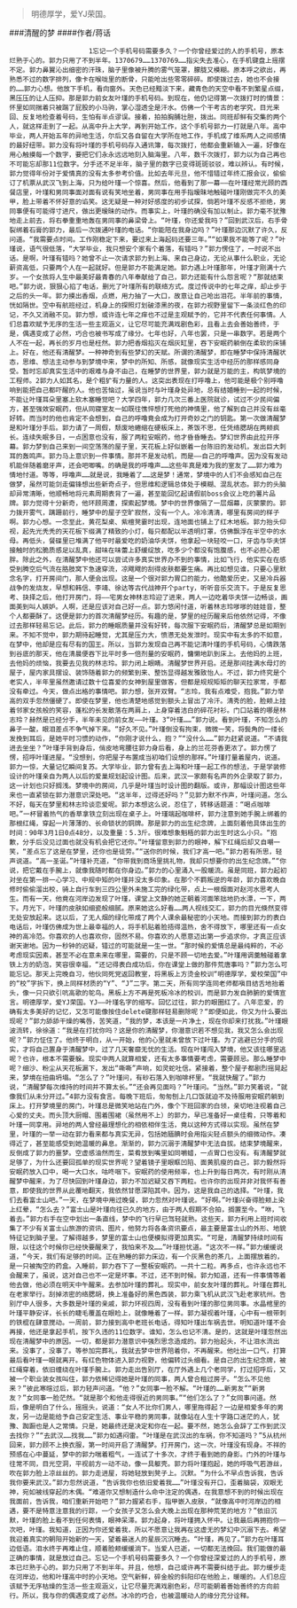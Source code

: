 > 明德厚学，爱YJ荣国。

###清醒的梦
####作者/蒋话

						1忘记一个手机号码需要多久？一个你曾经爱过的人的手机号，原本烂熟于心的。郭力只用了不到半年。1370679……1370769……指尖失去准心，在手机键盘上摇摆不定。郭力鼻翼沁出细密的汗珠，脑子里像被升腾的雾气笼罩，朦胧又模糊。原本呼之欲出，再熟悉不过的数字排列，像卡在喉咙里的断骨，只能呛出些零零碎碎。即使拨过去，她也不会接的……郭力心想。他放下手机，看向窗外。天色已经黯淡下来，藏青色的天空中看不到繁星点缀，黑压压的让人压抑。那是郭力前女友叶瑾的手机号码。到现在，他仍记得第一次拨打时的情景：怀里如同揣着只被踹了屁股的小马驹，掌心湿透全是汗水。仿佛一个干考古的老学究，目光来回、反复地检查着号码，生怕有半点谬误。接着，拍拍胸脯壮胆，拨出。同班却鲜有交集的两个人，就这样走到了一起。从高中升上大学，再到开始工作，这个手机号郭力一打就是八年。高中毕业，两人开始五年的异地生活，尔后又各自留在大学所在地工作，手机成了维系两人之间感情的最好纽带。郭力没有将叶瑾的手机号码存入通讯簿，每次拨打，他都会重新输入一遍，好像在用心触摸每一个数字，要把它们永永远远地刻入脑海里。八年，数千次拨打，郭力以为自己再也不可能忘却那11位数字。分手还不足半年，脑子里的数字已变得斑斑驳驳，难以辨认。有时候，郭力觉得年份对于爱情真的没有太多参考价值。比如去年元旦，他不惜错过年终汇报会议，偷偷订了机票从武汉飞到上海，只为给叶瑾一个惊喜。然后，他看到了那一幕——在叶瑾经常光顾的西餐店里，叶瑾和男同事面对面有说有笑地坐着，男同事在用手指暧昧地触碰叶瑾刚做完不久的美甲，脸上带着不怀好意的谄笑。这无疑是一种对好感度的初步试探，倘若叶瑾不反感不拒绝，男同事便有可能得寸进尺，做出更暧昧的动作。而事实上，叶瑾的确没有加以制止。郭力毫不犹豫地走上前去，将右拳重重地轰在男同事的鼻梁骨上。“叶瑾，你还爱我吗？”回到武汉后，右手骨裂绑着石膏的郭力，最后一次拨通叶瑾的电话。“你能陪在我身边吗？”叶瑾那边沉默了许久，反问道。“我需要点时间。工作刚稳定下来，要过来上海起码还要三年。”“如果我不能等了呢？”叶瑾说，语气很低落，“大学毕业，我只想安个家有个着落，有错吗？”郭力愣住了，一时说不出话。是啊，叶瑾有错吗？她曾不止一次请求郭力到上海、来自己身边，无论从事什么职业，无论薪资高低，只要两个人在一起就好。但是郭力不能满足她。郭力遇上叶瑾那年，叶瑾才刚满十六岁。一个女孩将人生中最美好最青春的八年奉献给了自己，郭力还能有什么怨言呢？“那就结束吧。”郭力说，狠狠心掐了电话，删光了叶瑾所有的联络方式。度过传说中的七年之痒，却止步于之后的头一年。郭力摸出香烟，点燃，用力抽了一大口，故意让自己呛出泪花。半年前的事情，恍如隔世。空中有航班经过，机身上的探照灯划破漆黑的夜，在郭力视野里留下一条淡红色的印记，不久又消融不见。郭力想，或许连七年之痒也不过是主观赋予的，它并不代表任何事情。人们总喜欢赋予无序的生活一些主观涵义，让它尽可能充满戏剧色彩，且看上去会善始善终，于是，偶遇变成了必然，巧合也被书写成了缘分。七年也好，八年也罢，只是一串数字。若是两个人不在一起，再长的岁月也是枉然。郭力把香烟掐灭在烟灰缸里，吞下安眠药躺倒在柔软的床铺上。好在，他还有清醒梦。一种神奇到有些梦幻的天赋。所谓的清醒梦，即在睡梦中保持清醒状态，思维、想法主动参与到梦境中来，梦中的所知、所感，就像现实生活中经历的那样感同身受。暂时忘却真实生活中的艰难与身不由己，在睡梦的世界里，郭力就是万能的主，构筑梦境的工程师。2郭力人如其名，是个粗犷有力量的人。这突出表现在打呼噜上，他可能是极个别呼噜响到能把自己都吓醒的人。他也苦恼过，虽说当时与叶瑾身处异地，总有结婚睡到一起的时候，不能让叶瑾耳朵里塞上软木塞睡觉吧？大学四年，郭力几次三番上医院就诊，试过不少民间偏方，甚至强效安眠药，但从同寝室友一如既往憔悴想打死他的神情里，他了解到自己并没有丝毫好转。而当时的他也肯定不会想到，自己的呼噜竟会成为打开奇妙之门的钥匙。第一次做清醒梦是和叶瑾分手后。郭力请了一周假，颓废地蜷缩在硬板床上，茶饭不思，任凭络腮胡在两颊疯长。连续失眠多日，一点困意也没有，服了两粒安眠药，他才昏昏睡去。梦幻世界由此拉开序幕。郭力梦到自己来到一间空荡荡的屋子里，天花板上好似嵌着一台陈旧的发动机，发出巨大刺耳的轰鸣声。郭力马上意识到一件事情。那并不是发动机，而是——自己的呼噜声。因为没有发动机能伴随着磨牙声，还会吧唧嘴。的确是我的呼噜声……这些年真是难为我的室友了……郭力难为情地忖道。等等，呼噜声……就是说，我睡着了……这是梦！通常，梦境中的人们不会感知自己在做梦，虽然可能剑走偏锋想出些新奇点子，但思维和逻辑总体处于模糊、混乱状态。郭力的头脑却异常清晰，他顺畅地将元素周期表背了一遍，甚至能回忆起请假前boss会议上吃的薯片品牌。郭力觉得十分新奇，他环顾周遭，探索起梦境。梦中的世界像隔了一层烟幕，灰蒙蒙的。郭力拨开雾气，蹒跚前行，睡梦中的屋子空旷寂然，没有一个人。冷冷清清，哪里有房间的样子啊。郭力心想。一念至此，黄花梨桌、紫檀凳霎时出现，连地面也铺上了红木地板。郭力抬头仰视，起先光秃秃的天花板下缀满了精致的小灯，每只都配以半透明灯罩，仿佛飘浮在半空中的水母。再低头，餐碟里已堆满了他平时最爱吃的奶油华夫饼，他拿起一块轻咬一口，牙齿与华夫饼接触时的松脆质感足以乱真，甜味在味蕾上舒缓绽放，吃多少个都没有饱腹感，也不必担心肥胖。除此之外，在清醒梦中他还可以尝试许多真实世界办不到的事情，比如飞行，他实实在在感受到腾空后气流在胳肢窝下急速穿流，凉飕飕的刮得皮肤都要生痛。再比如想见谁，只要心里默念名字，打开房间门，那人便会出现。这是一个很对郭力胃口的能力，他酷爱历史，又是冷兵器战争的发烧友，早想和韩信、李靖、徐达等古代战神开个party，听听音乐交流下。于是反复思考、抉择之后，他打开房门，将——宅男女神林志玲迎了进来，两人一边吃着华夫饼一边畅谈，画面美到叫人嫉妒。人啊，还是应该对自己好一点。郭力悠闲忖道，听着林志玲嗲嗲的娃娃音，整个人都要酥了。这便是郭力的首次清醒梦经历。有趣的是，梦里的经历醒来后他依然记得，不像过去那样轻易忘记。此后，郭力的睡眠质量并没有好转，每次服下安眠药后，清醒梦总是如期到来。不知不觉中，郭力期待起睡觉，尤其是压力大，愤懑无处发泄时。现实中有太多的不如意，在梦中，他却是应有尽有的国王。所以，当郭力发现自己再不能记清叶瑾的手机号码，心情跌落到谷底的那天，他在清晨便吞下比平时多一倍剂量的安眠药，慵懒地趴到床上。去他妈的上班，去他妈的烦恼，我要去见我的林志玲。郭力闭上眼睛。清醒梦世界开启。还是那间挂满水母灯的屋子，屋内家具摆设、装饰随着郭力的频繁到来、整饬显得越发雅致怡人。不过，郭力终究是个老实人，半年里虽然邀请过数十位喜爱的女神到屋里做客，但都是规规矩矩的聊天拉家常，手都没有牵过。今天，做点出格的事情吧。郭力想，张开双臂。“志玲，我有点难受，抱我。”郭力举高的双手忽然僵硬了。即使在梦里，他也清楚地感觉到额头上冒出了冷汗。清秀的脸，脸颊上挂着邻家女孩般的笑容，蓬松的长发散落在两肩上，上身穿着洁白的碎花衬衫。门口站着的哪是林志玲？赫然是已经分手，半年未见的前女友——叶瑾。3“叶瑾……”郭力说。看到叶瑾，不知怎么的鼻子一酸，眼泪差点不争气掉下来。“好久不见。”叶瑾倒没有拘束，微微一笑，将鬓角的一缕长发挽到耳后，是她平时习惯的动作，“你刚才说什么，抱？”“没什么……”郭力赶紧说道。“不请我进去坐坐？”叶瑾手背到身后，俏皮地弯腰往郭力身后看，身上的兰花芬香更浓了。郭力愣了愣，招呼叶瑾进屋。“没想到，你把屋子布置成当初咱们设想的那样。”叶瑾打量着屋内，说道。郭力一惊，大量记忆瞬间复苏。大学毕业，郭力曾有去上海和叶瑾一起工作的想法，于是学装修设计的叶瑾亲自为两人以后的爱巢规划起设计图。后来，武汉一家颇有名声的外企录取了郭力，这一计划也只好搁浅。梦境中的房间，几乎是叶瑾当时设计图的翻版。或许，那幅设计图这些年来也一直紧锁在郭力潜意识深处吧。“这半年，过得还好吗？”见郭力默不作声，叶瑾问道。怎么不好，每天在梦里和林志玲谈恋爱呢。郭力本想这么说，忍住了，转移话题道：“喝点咖啡吧。”一杯冒着热气的香草拿铁立刻出现在桌子上。叶瑾端起咖啡杯，郭力注意到她手腕上绑着的那根红绳，穿起一片薄薄的、长命锁状的铜牌。那是郭力的出生纪念牌，上面刻着他具体出生的时间：90年3月1日0点48分，以及重量：5.3斤。很难想象魁梧的郭力出生时这么小只。“抱歉，分手后没见过面也就没有机会把它还你。”叶瑾留意到郭力的眼神，解下红绳后却又自嘲一笑，“差点忘了这是在梦里，还你也是徒劳。”“送你的时候，我们才高一吧。”郭力若有所思，轻声说道。“高一圣诞。”叶瑾补充道，“你带我到商场里挑礼物，我却只想要你的出生纪念牌。”“你说，把它戴在手腕上，就像我随时都在你身边。”郭力的心里涌入一股暖流。虽是同班，郭力起初对坐在第一排一心学习、中规中矩的叶瑾并没太多印象。在那个不羁叛逆的年龄，郭力喜欢晚自修时偷偷溜出校，骑上自行车到三四公里外未施工完的绿化带，点上一根烟面对赵河水思考人生。而有一天，他竟在河岸边发现了叶瑾，课堂上文静的她正朝着河面笨拙地扔水漂，一下，两下。月光下，叶瑾的皮肤如细瓷般细腻。原来她这么好看……两人视线交汇，郭力的目光倏然变得无处安放起来。这以后，了无人烟的绿化带成了两个人课余最秘密的小天地。而接到郭力的表白电话后，叶瑾仿佛成为世上最幸福的人，将手机贴着脸捂得温热，舍不得放下，哪里还有一点女神的高冷范。你喜欢的人也喜欢你，固然不易。你喜欢的人愿意迈出第一步追求你，才真正应该谢天谢地。因为一秒钟的迟疑，错过的可能就是一生一世。“那时候的爱情总是最纯粹的，不必考虑现实因素，甚至不必在意未来在哪里，需要的，只是不顾一切地去爱。”叶瑾用调羹触碰着拿铁上方的奶泡，笑容很幸福，“还记得表白成功后，你在课堂上做的那件荒唐事吗？”郭力怎么可能忘记。那天上完晚自习，他伙同死党返回教室，将黑板上方烫金校训“明德厚学，爱校荣国”中的“校”字拆下，换上同样材质的“Y”、“J”二字。第二天，所有同学连同老师都嗔目结舌地抬着头，像一只只欲引吭高歌的鸵鸟。黑板上方不再是死板冷冰的校训，而是郭力发自肺腑的爱情宣言。明德厚学，爱YJ荣国。YJ——叶瑾名字的缩写。回忆过往，郭力的眼圈红了。八年恋爱，的确有太多美好的记忆，又怎可能像按住delete键那样轻易删除呢？“即便如此，你又为什么要出现呢？”郭力舔舔干燥的嘴唇，苦笑道，“我的梦，本该是一片净土，现在你却来打扰我。”叶瑾眼波流转，徐徐道：“我是在打扰你吗？这是你的清醒梦，你潜意识若不想见我，我又怎么会出现呢？”郭力怔住了。他终于明白，从一开始，他的心里就未曾放下过叶瑾。为了逃避已分手的现实，才将自己置身于清醒梦中，过了几天奢靡无忧的生活。现在叶瑾闯入梦境，他又该往哪里逃呢？也许，根本不需要躲。现实中两人就算相爱，还有太多事情要考虑，需要顾忌。那么睡梦中呢？细沙、粉尘从天花板漏下，发出“嘶嘶”声响，如灵蛇吐信。紧接着，整个屋子都剧烈摇晃起来，梦境在扭曲坍塌。“怎么了？”叶瑾问，有砂石落入到咖啡杯里。“我就快醒了。”郭力说，“清醒梦每次维持的时间并不算太长。”“还会再见面吗？”叶瑾问。“当然。”郭力笑着说，“就像我们从未分开过。”4郭力没有食言。每晚下班后，匆匆刨上几口饭就迫不及待服用安眠药躺到床上。打开梦境里的房门，叶瑾总是微笑地站在门外，像个下班回家的白领，亲切地注视着自己心爱的丈夫。而头顶大厨帽、围着围裙（虽然用不上）的郭力，早已准备好一桌佳肴，只等着和叶瑾一同享用。异地的两人曾经最理想化的相依相伴生活，竟以这种方式得以实现。虽然在梦里，叶瑾的一举一动在郭力看来都与真实无异，包括她腼腆时会用指尖轻点额头的细微动作。凑得近了，甚至能感受到她温暖的鼻息。渐渐的，郭力沉溺于清醒梦中无法自拔。结束梦境醒来，反倒成了郭力的噩梦。空虚感油然而生，菜肴放到嘴里如同嚼蜡，一点胃口也没有。有清醒梦就足够了，为什么还要回孤单的现实世界呢？望着镜子里眼眶凹陷、面黄肌瘦的自己，郭力毅然将安眠药放入口中，喝一大口水，咕咚咽下。安眠药的使用频率，也上升到每日两次，有时刚从清醒梦中醒来，为了尽快回到叶瑾身边，郭力不加迟疑又吞下两粒。也许你的出现并非对我怀有善意，即使我的世界从此覆地翻天，我依然甘愿深陷其中。因为，这是我自己的选择。“叶瑾，我们去看富士山吧。”一天，在梦境中用过晚餐，郭力忽然对叶瑾说。“好啊。”叶瑾兴奋得脸颊上染上红晕，“怎么去？”富士山是叶瑾向往已久的地方，由于两人假期不合拍，搁置至今。“咻，飞着去。”郭力右手在空中划出一条直线，梦中的飞行早已驾轻就熟。这些天，郭力利用上班时间收集了不少有关富士山旅游的资讯、图片，他努力将各条资讯要点，最主要是富士山的外形、地貌特征记到脑子里。了解得越多，梦里的富士山也便模拟得更加真实。“可是，清醒梦持续时间有限，以往这个时候你已经快要醒来了，我怕来不及……”叶瑾担忧道。“这次不一样。”郭力缓缓说道，“今天，我们有足够的时间。正在熟睡的郭力床边，有一个灰黑色的茶几，上面摆放着的，是一只被掏空的药盒。入睡前，郭力吞下了一整板安眠药。一共十二粒。再多点，也许永远也不会醒来了，虽说，这对自己也不一定是坏事。不过，还不到时候。郭力知道，还有一件事情等着他去做，他必须在明天中午醒来。去参加叶瑾的葬礼。现实中，前女友叶瑾的葬礼。叶瑾在葬礼在老家举行。刮掉浓密的络腮胡，换上准备好的黑色西装，郭力乘飞机从武汉飞赴老家杭州。告别厅中人很多，大多数是叶瑾的亲戚，郭力环视四周，没有看到叶瑾的那位男同事。水晶棺里的叶瑾平静安详，长长的睫毛覆盖在眼睑上，就像睡着了一样。郭力凝视着叶瑾，心中有一根带刺的铁棍在肆意搅动。一周前，郭力接到高中老班长电话，得知叶瑾出车祸去世。明知道叶瑾不会再接，他还是拿起手机，按下久违的11位数字。谁知，怎么也记不清。是的，这就是叶瑾忽然出现在清醒梦中的原因。一切，都是郭力潜意识中强烈思念造成的。郭力抬起头，不让泪水流出来。没事了，没事了。等参加完葬礼，我就去梦中世界陪着你，不再醒来。他吐出一口气，打算最后看叶瑾一眼就离开。有红色物体进入郭力视野，他偏转过头细看。是自己的出生纪念牌，被红绳穿着，依旧缠绕在叶瑾手腕上。郭力走出告别厅，在厅外遇上几个老同学，打过招呼后，又被一个职业装女孩叫住，郭力依稀记得她是叶瑾的同事，两人曾合租过房子。“怎么不见他来？”彼此寒暄过后，郭力轻声问道。“他？”女同事一脸不解。“叶瑾的……新男友”“新男友？”女同事一脸茫然。“就是那个和他走得很近的男同事。”“他们怎么了？”女同事问道。然后，像是明白了什么，摇摇头，说道：“女人不比你们男人，哪里拖得起？一边是相爱多年的男友，另一边是能给予自己安定生活、事业平稳的男同事，就像站在人生十字路口迷茫的人，犹豫、踟蹰也是人之常情。只是，她最终还是决定和你在一起。要不然，她怎么会辞了工作到武汉去找你？”“去武汉……找我……”郭力如遇闷雷。“叶瑾是在武汉出的车祸，你不知道吗？”5从杭州回来，郭力顾不上换衣服，第一时间开启了清醒梦。打开房门，这一次，叶瑾没有现身。不祥的预感在心中蔓延，梦中的郭力喘着粗气，一连试了十多次，才终于看到她的身影。门外的叶瑾与往常不同，目光空洞，平视前方一动不动，像一具躯壳。郭力将叶瑾抱起，她的呼吸气若游丝，吹在郭力脸上凉丝丝的。郭力走进屋，将她轻放到凳子上。沉默。“为什么不早点告诉我，告诉我你要来武汉。”郭力忽然说道，“告诉我你也依旧爱着我……”叶瑾没有开口，歪着脑袋，双眼无神，宛如被线穿起的木偶。“难道你又想制造什么命中注定的偶遇，在我意想不到的时候出现在我面前，告诉我，咱们重新开始吧？”郭力握紧右手，指甲嵌入皮肤，“就像高中时河岸边的相遇，要不是特意注意我的行踪，一个女孩子又怎么会大晚上出现在那种荒芜的地方？”依旧沉默，叶瑾的脸上看不到任何表情，眼神呆滞。郭力起身，将叶瑾拥入怀中。让我最后再拥抱你一次吧，叶瑾。我知道，正因为你还爱着我，所以不愿意让我再在这虚无的梦幻中沉溺下去。希望我迎着真实的朝阳开始新的一天，望着最迷人的星辰沉沉睡去。“叶瑾，再见了。”郭力在叶瑾耳边低语。泪水终于再难止住，顺着脸颊缓缓淌下。当爱人已逝，一切都无法挽回。我们能做的最正确的事情，就是放过自己。忘记一个手机号码需要多久？一个你曾经深爱过的人的手机号，原本已烂熟于心的。郭力只用了不到半年。并且，他想，自己或许再不需要纠结于此。郭力缓步走在河岸边，他和叶瑾高中时的小天地。空气新鲜，碎金般的斜阳印在他脸上，暖暖的。人们总应该赋予无序枯燥的生活一些主观涵义，让它尽量充满戏剧色彩，尽可能朝着善始善终的方向前行。所以，我与你的偶遇变成了必然。冰冷的巧合，也被温暖动人的缘分充分诠释。			  		